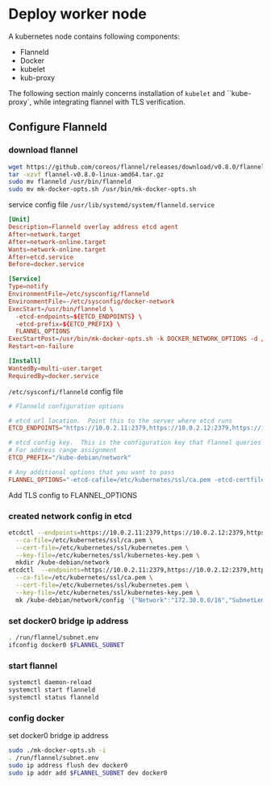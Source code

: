 # Deploy worker node

A kubernetes node contains following components:

* Flanneld
* Docker
* kubelet
* kub-proxy

The following section mainly concerns installation of `kubelet` and ``kube-proxy`, while integrating flannel with TLS verification.

## Configure Flanneld

### download flannel

```bash
wget https://github.com/coreos/flannel/releases/download/v0.8.0/flannel-v0.8.0-linux-amd64.tar.gz
tar -xzvf flannel-v0.8.0-linux-amd64.tar.gz
sudo mv flanneld /usr/bin/flanneld
sudo mv mk-docker-opts.sh /usr/bin/mk-docker-opts.sh
```

service config file `/usr/lib/systemd/system/flanneld.service`

```conf
[Unit]
Description=Flanneld overlay address etcd agent
After=network.target
After=network-online.target
Wants=network-online.target
After=etcd.service
Before=docker.service

[Service]
Type=notify
EnvironmentFile=/etc/sysconfig/flanneld
EnvironmentFile=-/etc/sysconfig/docker-network
ExecStart=/usr/bin/flanneld \
  -etcd-endpoints=${ETCD_ENDPOINTS} \
  -etcd-prefix=${ETCD_PREFIX} \
  FLANNEL_OPTIONS
ExecStartPost=/usr/bin/mk-docker-opts.sh -k DOCKER_NETWORK_OPTIONS -d /run/flannel/docker
Restart=on-failure

[Install]
WantedBy=multi-user.target
RequiredBy=docker.service
```

`/etc/sysconfi/flanneld` config file

```conf
# Flanneld configuration options

# etcd url location.  Point this to the server where etcd runs
ETCD_ENDPOINTS="https://10.0.2.11:2379,https://10.0.2.12:2379,https://10.0.2.13:2379"

# etcd config key.  This is the configuration key that flannel queries
# For address range assignment
ETCD_PREFIX="/kube-debian/network"

# Any additional options that you want to pass
FLANNEL_OPTIONS="-etcd-cafile=/etc/kubernetes/ssl/ca.pem -etcd-certfile=/etc/kubernetes/ssl/kubernetes.pem -etcd-keyfile=/etc/kubernetes/ssl/kubernetes-key.pem"
```

Add TLS config to FLANNEL_OPTIONS

### created network config in etcd

```bash
etcdctl --endpoints=https://10.0.2.11:2379,https://10.0.2.12:2379,https://10.0.2.13:2379 \
  --ca-file=/etc/kubernetes/ssl/ca.pem \
  --cert-file=/etc/kubernetes/ssl/kubernetes.pem \
  --key-file=/etc/kubernetes/ssl/kubernetes-key.pem \
  mkdir /kube-debian/network
etcdctl  --endpoints=https://10.0.2.11:2379,https://10.0.2.12:2379,https://10.0.2.13:2379 \
  --ca-file=/etc/kubernetes/ssl/ca.pem \
  --cert-file=/etc/kubernetes/ssl/kubernetes.pem \
  --key-file=/etc/kubernetes/ssl/kubernetes-key.pem \
  mk /kube-debian/network/config '{"Network":"172.30.0.0/16","SubnetLen":24,"Backend":{"Type":"vxlan"}}'
```

### set docker0 bridge ip address

```bash
. /run/flannel/subnet.env
ifconfig docker0 $FLANNEL_SUBNET
```

### start flannel

```bash
systemctl daemon-reload
systemctl start flanneld
systemctl status flanneld
```

### config docker

set docker0 bridge ip address

```bash
sudo ./mk-docker-opts.sh -i
. /run/flannel/subnet.env
sudo ip address flush dev docker0
sudo ip addr add $FLANNEL_SUBNET dev docker0
```
